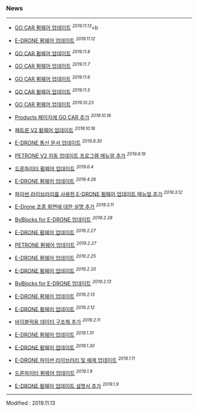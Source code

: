 ### News

---

- <a href="/documents/kr/products/e_drive/log/updates/firmware/#heading-20191113">GO CAR 펌웨어 업데이트</a> <sup><i>2019.11.13</i></sup><b

- <a href="/documents/kr/products/e_drone/log/updates/firmware/#heading-20191112">E-DRONE 펌웨어 업데이트</a> <sup><i>2019.11.12</i></sup><br>

- <a href="/documents/kr/products/e_drive/log/updates/firmware/#heading-2019118">GO CAR 펌웨어 업데이트</a> <sup><i>2019.11.8</i></sup><br>

- <a href="/documents/kr/products/e_drive/log/updates/firmware/#heading-2019117">GO CAR 펌웨어 업데이트</a> <sup><i>2019.11.7</i></sup><br>

- <a href="/documents/kr/products/e_drive/log/updates/firmware/#heading-2019116">GO CAR 펌웨어 업데이트</a> <sup><i>2019.11.6</i></sup><br>

- <a href="/documents/kr/products/e_drive/log/updates/firmware/#heading-2019115">GO CAR 펌웨어 업데이트</a> <sup><i>2019.11.5</i></sup><br>

- <a href="/documents/kr/products/e_drive/log/updates/firmware/#heading-20191023">GO CAR 펌웨어 업데이트</a> <sup><i>2019.10.23</i></sup><br>

- <a href="/documents/kr/products/e_drive/">Products 페이지에 GO CAR 추가</a> <sup><i>2019.10.18</i></sup><br>

- <a href="/documents/kr/products/petrone_v2/log/updates/firmware/#heading-20181018">페트론 V2 펌웨어 업데이트</a> <sup><i>2019.10.18</i></sup><br>

- <a href="/documents/kr/products/e_drone/protocol/">E-DRONE 통신 문서 업데이트</a> <sup><i>2019.8.30</i></sup><br>

- <a href="/documents/kr/products/petrone_v2/manual/update/drone2autoupdaterlight">PETRONE V2 자동 업데이트 프로그램 메뉴얼 추가</a> <sup><i>2019.6.19</i></sup><br>

- <a href="/documents/kr/products/dronefighter2017/log/updates/firmware/#heading-201964">드론파이터 펌웨어 업데이트</a> <sup><i>2019.6.4</i></sup><br>

- <a href="/documents/kr/products/e_drone/log/updates/firmware/#heading-2019426">E-DRONE 펌웨어 업데이트</a> <sup><i>2019.4.26</i></sup><br>

- <a href="/documents/kr/products/e_drone/manual/update/python/">파이썬 라이브러리를 사용한 E-DRONE 펌웨어 업데이트 메뉴얼 추가</a> <sup><i>2019.3.12</i></sup><br>

- <a href="/documents/kr/products/e_drone/manual/user/#heading-22-%EC%A1%B0%EC%A2%85-%ED%99%94%EB%A9%B4-%EC%84%B8%EB%B6%80-%EA%B5%AC%EC%84%B1">E-Drone 조종 화면에 대한 설명 추가</a> <sup><i>2019.3.11</i></sup><br>

- <a href="/documents/kr/products/e_drone/log/updates/byblocks/#heading-2019228">ByBlocks for E-DRONE 업데이트</a> <sup><i>2019.2.28</i></sup><br>

- <a href="/documents/kr/products/e_drone/log/updates/firmware/#heading-2019227">E-DRONE 펌웨어 업데이트</a> <sup><i>2019.2.27</i></sup><br>

- <a href="/documents/kr/products/petrone/log/updates/firmware/#heading-2019227">PETRONE 펌웨어 업데이트</a> <sup><i>2019.2.27</i></sup><br>

- <a href="/documents/kr/products/e_drone/log/updates/firmware/#heading-2019225">E-DRONE 펌웨어 업데이트</a> <sup><i>2019.2.25</i></sup><br>

- <a href="/documents/kr/products/e_drone/log/updates/firmware/#heading-2019220">E-DRONE 펌웨어 업데이트</a> <sup><i>2019.2.20</i></sup><br>

- <a href="/documents/kr/products/e_drone/log/updates/byblocks/#heading-2019213">ByBlocks for E-DRONE 업데이트</a> <sup><i>2019.2.13</i></sup><br>

- <a href="/documents/kr/products/e_drone/log/updates/firmware/#heading-2019213">E-DRONE 펌웨어 업데이트</a> <sup><i>2019.2.13</i></sup><br>

- <a href="/documents/kr/products/e_drone/log/updates/firmware/#heading-2019212">E-DRONE 펌웨어 업데이트</a> <sup><i>2019.2.12</i></sup><br>

- <a href="/documents/kr/products/e_drone/protocol/05_structs/#Protocol_InformationAssembledForByBlocks">바이블럭용 데이터 구조체 추가</a> <sup><i>2019.2.11</i></sup><br>

- <a href="/documents/kr/products/e_drone/log/updates/firmware/#heading-2019131">E-DRONE 펌웨어 업데이트</a> <sup><i>2019.1.31</i></sup><br>

- <a href="/documents/kr/products/e_drone/log/updates/firmware/#heading-2019130">E-DRONE 펌웨어 업데이트</a> <sup><i>2019.1.30</i></sup><br>

- <a href="/documents/kr/products/e_drone/#Python">E-DRONE 파이썬 라이브러리 및 예제 업데이트</a> <sup><i>2019.1.11</i></sup><br>

- <a href="/documents/kr/products/dronefighter2017/log/updates/firmware/#heading-201919">드론파이터 펌웨어 업데이트</a> <sup><i>2019.1.9</i></sup><br>

- <a href="/documents/kr/products/e_drone/manual/update/drone4autoupdaterlight/">E-DRONE 펌웨어 업데이트 설명서 추가</a> <sup><i>2019.1.9</i></sup><br>

---


Modified : 2019.11.13